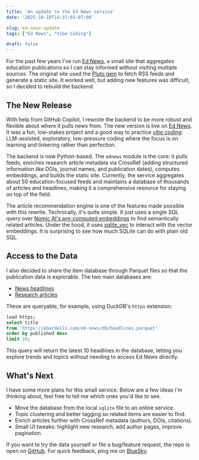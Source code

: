 ```yaml
---
title: 'An update to the Ed News service'
date: '2025-10-19T14:37:03-07:00'

slug: ed-news-update
tags: ["Ed News", "Vibe Coding"]

draft: false
---
```


For the past few years I've run [Ed News](https://ebardelli.com/ed-news/), a small site that aggregates education publications so I can stay informed without visiting multiple sources. The original site used the [Pluto gem](https://github.com/feedreader/pluto) to fetch RSS feeds and generate a static site. It worked well, but adding new features was difficult, so I decided to rebuild the backend.

## The New Release

With help from GitHub Copilot, I rewrote the backend to be more robust and flexible about where it pulls news from. The new version is live on [Ed News](https://ebardelli.com/ed-news/). It was a fun, low-stakes project and a good way to practice [*vibe coding*](https://x.com/karpathy/status/1886192184808149383): LLM-assisted, exploratory, low-pressure coding where the focus is on learning and tinkering rather than perfection.

The backend is now Python-based. The `ednews` module is the core: it pulls feeds, enriches research article metadata via CrossRef (adding structured information like DOIs, journal names, and publication dates), computes embeddings, and builds the static site. Currently, the service aggregates about 50 education-focused feeds and maintains a database of thousands of articles and headlines, making it a comprehensive resource for staying on top of the field.

The article recommendation engine is one of the features made possible with this rewrite. Technically, it's quite simple. It just uses a single SQL query over [Nomic AI's pre-computed embeddings](https://www.nomic.ai/blog/posts/nomic-embed-text-v1) to find semantically related articles. Under the hood, it uses [sqlite_vec](https://github.com/asg017/sqlite-vec) to interact with the vector embeddings. It is surprising to see how much SQLite can do with plain old SQL.

## Access to the Data

I also decided to share the item database through Parquet files so that the publication data is explorable. The two main databases are:

- [News headlines](https://ebardelli.com/ed-news/db/headlines.parquet)
- [Research articles](https://ebardelli.com/ed-news/db/articles.parquet)

These are queryable, for example, using DuckDB's `https` extension:

```sql
load https;
select title
from 'https://ebardelli.com/ed-news/db/headlines.parquet'
order by published desc
limit 10;
```

This query will return the latest 10 headlines in the database, letting you explore trends and topics without needing to access Ed News directly.

## What's Next

I have some more plans for this small service. Below are a few ideas I'm thinking about, feel free to tell me which ones you'd like to see.

- Move the database from the local `sqlite` file to an online service.
- Topic clustering and better tagging so related items are easier to find.
- Enrich articles further with CrossRef metadata (authors, DOIs, citations).
- Small UI tweaks: highlight new research, add author pages, improve pagination.

If you want to try the data yourself or file a bug/feature request, the repo is open on [GitHub](https://github.com/ebardelli/ed-news). For quick feedback, ping me on [BlueSky](https://bsky.app/profile/ebardelli.com).
